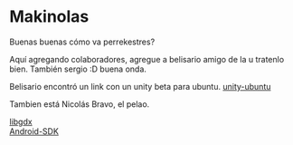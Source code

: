 # Makinolas


Buenas buenas cómo va perrekestres?  

Aquí agregando colaboradores, agregue a belisario amigo de la u tratenlo bien.
También sergio :D buena onda.

Belisario encontró un link con un unity beta para ubuntu. 
[unity-ubuntu](http://blogs.unity3d.com/2015/08/26/unity-comes-to-linux-experimental-build-now-available/)

Tambien está Nicolás Bravo, el pelao.

[libgdx](https://libgdx.badlogicgames.com/download.html)  
[Android-SDK](https://developer.android.com/studio/index.html#downloads)
